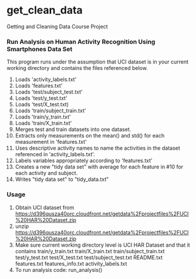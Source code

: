 # get_clean_data
Getting and Cleaning Data Course Project


### Run Analysis on Human Activity Recognition Using Smartphones Data Set

This program runs under the assumption that UCI dataset is in your current working directory and contains the files referenced below.

1. Loads 'activity_labels.txt'
2. Loads 'features.txt'
3. Loads 'test/subject_test.txt'
4. Loads 'test/y_test.txt'
5. Loads 'test/X_test.txt)
6. Loads 'train/subject_train.txt'
7. Loads 'train/y_train.txt'
8. Loads 'train/X_train.txt'
9. Merges test and train datasets into one dataset.
10. Extracts only measurements on the mean() and std() for each measurement in 'features.txt'
11. Uses descriptive activity names to name the activities in the dataset referenced in 'activity_labels.txt'.
12. Labels variables appropriately according to 'features.txt'
13. Creates a new "tidy data set" with average for each feature in #10 for each activity and subject.
14. Writes "tidy data set" to "tidy_data.txt"

### Usage
1. Obtain UCI dataset from <https://d396qusza40orc.cloudfront.net/getdata%2Fprojectfiles%2FUCI%20HAR%20Dataset.zip>
2. unzip https://d396qusza40orc.cloudfront.net/getdata%2Fprojectfiles%2FUCI%20HAR%20Dataset.zip
3. Make sure current working directory level is UCI HAR Dataset and that it contains
	train/y_train.txt
	train/X_train.txt
	train/subject_train.txt
	test/y_test.txt
	test/X_test.txt
    	test/subject_test.txt
	README.txt
	features.txt
	features_info.txt
	activity_labels.txt
4. To run analysis code: run_analysis()
